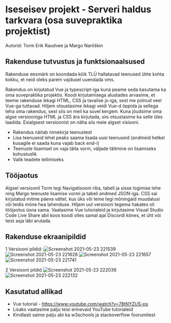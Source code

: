 # Iseseisev projekt - Serveri haldus tarkvara (osa suvepraktika projektist)

Autorid: Torm Erik Raudvee ja Margo Narõškin


## Rakenduse tutvustus ja funktsionaalsused

Rakenduse eesmärk on koondada kõik TLÜ hallatavad teenused ühte kohta kokku, et neid oleks parem vajdusel uuendada vms.

Rakendus on kirjutatud Vue ja typescript-iga kuna peame seda kasutama ka oma suvepraktika projektis. Koodi kirjutamisega alustades arvasime, et teeme rakenduse ikkagi HTML, CSS ja tavalise js-iga, sest me polnud veel Vue-ga tuttavad. Hiljem otsustasime ikkagi veidi Vue-d õppida ja sellega teha oma rakendus, sest siis on meil ka suvel kergem. Kuna jõudsime oma algse versiooniga HTML ja CSS ära kirjutada, siis otsustasime ka selle üles laadida. Esialgsest versioonist on näha siis meie algset visiooni.

* Rakendus näitab nimekirja teenustest
* Lisa teenuseid lehel peaks saama lisada uusi teenuseid (andmeid hetkel kusagile ei saada kuna vajab back end-i)
* Teenuste lisamisel on vaja täita vorm, väljade täitmine on lisamiseks kohustuslik
* Valik teadete tellimiseks
 
## Tööjaotus

Algsel versioonil Torm tegi Navigatisooni riba, tabeli ja sisse logimise lehe ning Margo teenuste lisamise vormi ja tabeli andmed JSON-iga. CSS sai kirjutatud mitme päeva vältel, kus üks või teine tegi mõningaid muudatusi või leidis mõne hea lahenduse. Hiljem uut versiooni tegema hakates oli tööjaotus üsna sama. Vaatasime Vue tutorialeid ja kirjutasime Visual Studio Code Live Share abil koos koodi olles samal ajal Discordi kõnes, et üht või teist asja läbi arutada.

## Rakenduse ekraanipildid
1 Versiooni pildid: 
![Screenshot 2021-05-23 221539](https://user-images.githubusercontent.com/71014202/119274242-98472080-bc17-11eb-899a-a37cf465458b.png)
![Screenshot 2021-05-23 221628](https://user-images.githubusercontent.com/71014202/119274237-9715f380-bc17-11eb-9c41-101d91a80dc5.png)
![Screenshot 2021-05-23 221657](https://user-images.githubusercontent.com/71014202/119274240-97ae8a00-bc17-11eb-9af0-3abe2de42eb2.png)
![Screenshot 2021-05-23 221741](https://user-images.githubusercontent.com/71014202/119274241-97ae8a00-bc17-11eb-910e-aaad7967987e.png)


2 Versiooni pildid
![Screenshot 2021-05-23 222036](https://user-images.githubusercontent.com/71014202/119274265-ab59f080-bc17-11eb-9aaa-6ba634000a85.png)
![Screenshot 2021-05-23 222132](https://user-images.githubusercontent.com/71014202/119274266-abf28700-bc17-11eb-8585-64b183f7bf33.png)
## Kasutatud allikad

* Vue tutorial - https://www.youtube.com/watch?v=78tNYZUS-ps
* Lisaks vaatasime palju teisi erinevaid YouTube tutorialeid
* Kindlasti saime palju abi ka w3schools ja stackoverflow foorumitest



